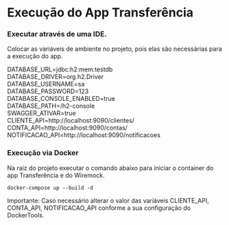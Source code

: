 # Execução do App Transferência  
  
### Executar através de uma IDE.  

Colocar as variáveis de ambiente no projeto, pois elas são necessárias para a execução do app.

DATABASE_URL=jdbc:h2:mem:testdb  
DATABASE_DRIVER=org.h2.Driver  
DATABASE_USERNAME=sa  
DATABASE_PASSWORD=123  
DATABASE_CONSOLE_ENABLED=true  
DATABASE_PATH=/h2-console  
SWAGGER_ATIVAR=true  
CLIENTE_API=http://localhost:9090/clientes/  
CONTA_API=http://localhost:9090/contas/  
NOTIFICACAO_API=http://localhost:9090/notificacoes  
  

### Execução via Docker  

Na raiz do projeto executar o comando abaixo para iniciar o container do app Transferência e do Wiremock. 

`docker-compose up --build -d`

Importante: Caso necessário alterar o valor das variáveis CLIENTE_API, CONTA_API, NOTIFICACAO_API conforme a sua configuração do DockerTools.
